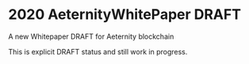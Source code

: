 # 2020 AeternityWhitePaper DRAFT
A new Whitepaper DRAFT for Aeternity  blockchain 

This is explicit DRAFT status and still work in progress. 
